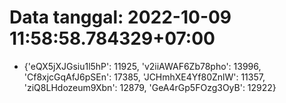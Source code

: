 # Data tanggal: 2022-10-09 11:58:58.784329+07:00

* {'eQX5jXJGsiu1l5hP': 11925, 'v2iiAWAF6Zb78pho': 13996, 'Cf8xjcGqAfJ6pSEn': 17385, 'JCHmhXE4Yf80ZnlW': 11357, 'ziQ8LHdozeum9Xbn': 12879, 'GeA4rGp5FOzg3OyB': 12922}
